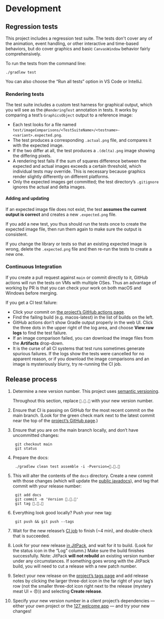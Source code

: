 # Development

## Regression tests

This project includes a regression test suite. The tests don't cover any of the animation, event handling, or other interactive and time-based behaviors, but do cover graphics and basic `CanvasWindow` behavior fairly comprehensively.

To run the tests from the command line:

    ./gradlew test

You can also choose the “Run all tests” option in VS Code or IntelliJ.

### Rendering tests

The test suite includes a custom test harness for graphical output, which you will see as the `@RenderingTest` annotation in tests. It works by comparing a test’s `GraphicsObject` output to a reference image:

- Each test looks for a file named `test/imageComparisons/<TestSuiteName>/<testname>-<variant>.expected.png`.
- The test produces a corresponding `.actual.png` file, and compares it with the expected image.
- If the two differ at all, the test produces a `.(delta).png` image showing the differing pixels.
- A rendering test fails if the sum of squares difference between the expected and actual images exceeds a certain threshold, which individual tests may override. This is necessary because graphics render slightly differently on different platforms.
- Only the expected images get committed; the test directory’s `.gitignore` ignores the actual and delta images.

#### Adding and updating

If an expected image file does not exist, the test **assumes the current output is correct** and creates a new `.expected.png` file.

If you add a new test, you thus should run the tests once to create the expected image file, then run them again to make sure the output is consistent.

If you change the library or tests so that an existing expected image is wrong, delete the `.expected.png` file and then re-run the tests to create a new one.

### Continuous Integration

If you create a pull request against `main` or commit directly to it, GitHub actions will run the tests on VMs with multiple OSes. Thus an advantage of working by PR is that you can check your work on both macOS and Windows before merging.

If you get a CI test failure:

- Click your commit on [the project’s GitHub actions page](https://github.com/mac-comp127/kilt-graphics/actions).
- Find the failing build (e.g. macos-latest) in the list of builds on the left.
- GitHub actions don’t show Gradle output properly in the web UI. Click the three dots in the upper right of the log area, and choose **View raw logs** to find the test failure.
- If an image comparison failed, you can download the image files from the **Artifacts** drop-down.
- It is the curse of all CI systems that test runs sometimes generate spurious failures. If the logs show the tests were cancelled for no apparent reason, or if you download the image comparisons and an image is mysteriously blurry, try re-running the CI job.


## Release process

1. Determine a new version number. This project uses [semantic versioning](https://semver.org).

    Throughout this section, replace `🦄.🐉.🦋` with your new version number.
1. Ensure that CI is passing on GitHub for the most recent commit on the main branch. (Look for the green check mark next to the latest commit near the top of the [project’s GitHub  page](https://github.com/mac-comp127/kilt-graphics).)
1. Ensure that you are on the main branch locally, and don’t have uncommitted changes:

        git checkout main
        git status

1. Prepare the docs:

        ./gradlew clean test assemble -i -Pversion=🦄.🐉.🦋

1. This will alter the contents of the `docs` directory. Create a new commit with those changes (which will update the [public javadocs](https://mac-comp127.github.io/kilt-graphics/)), and tag that commit with your release number:

        git add docs
        git commit -m 'Version 🦄.🐉.🦋'
        git tag 🦄.🐉.🦋

1. Everything look good locally? Push your new tag:

        git push && git push --tags

1. Wait for the new release’s [CI job](https://github.com/mac-comp127/kilt-graphics/actions) to finish (~4 min), and double-check that is succeeded.
1. Look for your new release [in JitPack](https://jitpack.io/#mac-comp127/kilt-graphics/), and wait for it to build. (Look for the status icon in the “Log” column.) Make sure the build finishes successfully. Note: JitPack **will not rebuild** an existing version number under any circumstances. If something goes wrong with the JitPack build, you will need to cut a release with a new patch number.
1. Select your new release on the [project’s tags page](https://github.com/mac-comp127/kilt-graphics/tags) and add release notes by clicking the larger three-dot icon in the far right of your tag’s row (not the smaller three-dot icon right next to the release (mystery meat UI = 😠)) and selecting **Create release**.
1. Specify your new version number in a client project’s dependencies — either your own project or the [127 welcome app](https://github.com/mac-comp127/welcome-app/) — and try your new changes!
